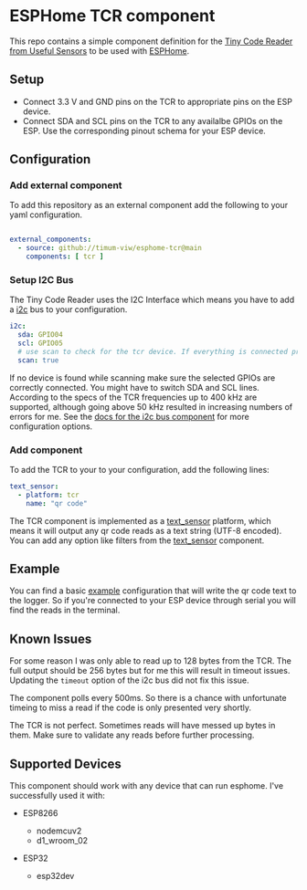 # ESPHome TCR component

This repo contains a simple component definition for the [Tiny Code Reader from Useful Sensors](https://github.com/usefulsensors/tiny_code_reader_docs/blob/main/README.md) to be used with [ESPHome](https://esphome.io/).

## Setup

- Connect 3.3 V and GND pins on the TCR to appropriate pins on the ESP device.
- Connect SDA and SCL pins on the TCR to any availalbe GPIOs on the ESP. Use the corresponding pinout schema for your ESP device.

## Configuration

### Add external component

To add this repository as an external component add the following to your yaml configuration.

```yaml

external_components:
  - source: github://timum-viw/esphome-tcr@main
    components: [ tcr ]

```

### Setup I2C Bus

The Tiny Code Reader uses the I2C Interface which means you have to add a [i2c](https://esphome.io/components/i2c.html) bus to your configuration.

```yaml
i2c:
  sda: GPIO04
  scl: GPIO05
  # use scan to check for the tcr device. If everything is connected properly, it should be found on address 0x0c.
  scan: true
```

If no device is found while scanning make sure the selected GPIOs are correctly connected. You might have to switch SDA and SCL lines.
According to the specs of the TCR frequencies up to 400 kHz are supported, although going above 50 kHz resulted in increasing numbers of errors for me.
See the [docs for the i2c bus component](https://esphome.io/components/i2c.html) for more configuration options.

### Add component

To add the TCR to your to your configuration, add the following lines:

```yaml
text_sensor:
  - platform: tcr
    name: "qr code"
```

The TCR component is implemented as a [text_sensor](https://esphome.io/components/text_sensor/) platform, which means it will output any qr code reads as a text string (UTF-8 encoded). You can add any option like filters from the [text_sensor](https://esphome.io/components/text_sensor/) component.

## Example

You can find a basic [example](/tcr.yaml) configuration that will write the qr code text to the logger. So if you're connected to your ESP device through serial you will find the reads in the terminal.

## Known Issues

For some reason I was only able to read up to 128 bytes from the TCR. The full output should be 256 bytes but for me this will result in timeout issues. Updating the ```timeout``` option of the i2c bus did not fix this issue.

The component polls every 500ms. So there is a chance with unfortunate timeing to miss a read if the code is only presented very shortly.

The TCR is not perfect. Sometimes reads will have messed up bytes in them. Make sure to validate any reads before further processing.

## Supported Devices

This component should work with any device that can run esphome.
I've successfully used it with:

- ESP8266 
    - nodemcuv2
    - d1_wroom_02

- ESP32 
    - esp32dev